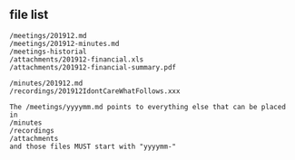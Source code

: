 ## file list
<!-- {% assign pages = site.pages | sort: 'title' | limit: 20 %}
<ul>
{% for page in pages %}
 {% if page.path contains '/' %}
 {% assign thepath = page.path | split: "/" %}
 <li> {{ page.url }}, {{ thepath }}, <a href='/www-board{{ page.url }}'>{{ page.title }}</a>-</li>
 {% endif %}
{% endfor %}
</ul>


{% assign thisdate = page.name | slice: 0,6 %}
{% assign thedatepath = thisdate | prepend: "/" %}


## {% page.name | slice: 0,6 %} Related Files
## {% thisdate | prepend: "/" %}
{% assign pages = site.pages | sort: 'title' | limit: 20 %}
<ul>
{% for page in pages %}
 {% if page.path contains '/' %}
 {% assign thepath = page.path | split: "/" %}
 <li> {{ page.url }}, {{ thepath }}, <a href='/www-board{{ page.url }}'>{{ page.title }}</a>-</li>
 {% endif %}
{% endfor %}
</ul>
some more text
-->

```
/meetings/201912.md
/meetings/201912-minutes.md
/meetings-historial
/attachments/201912-financial.xls
/attachments/201912-financial-summary.pdf

/minutes/201912.md
/recordings/201912IdontCareWhatFollows.xxx

The /meetings/yyyymm.md points to everything else that can be placed in 
/minutes
/recordings
/attachments
and those files MUST start with "yyyymm-"
```
